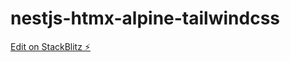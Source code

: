 # nestjs-htmx-alpine-tailwindcss

[Edit on StackBlitz ⚡️](https://stackblitz.com/edit/nestjs-typescript-starter-neozqj)
